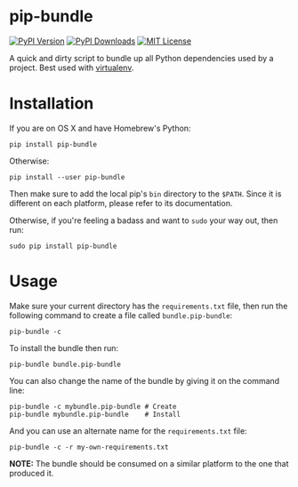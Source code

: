 pip-bundle
==========

[![PyPI Version](https://img.shields.io/pypi/v/pip-bundle.svg)](https://pypi.python.org/pypi/pip-bundle)
[![PyPI Downloads](https://img.shields.io/pypi/dm/pip-bundle.svg)](https://pypi.python.org/pypi/pip-bundle)
[![MIT License](https://img.shields.io/badge/license-mit-blue.svg)](http://choosealicense.com/licenses/mit/)

A quick and dirty script to bundle up all Python dependencies used by a project. Best used with
[virtualenv](https://virtualenv.pypa.io/en/latest/).


# Installation

If you are on OS X and have Homebrew's Python:

    pip install pip-bundle

Otherwise:

    pip install --user pip-bundle

Then make sure to add the local pip's `bin` directory to the `$PATH`. Since it is different on each
platform, please refer to its documentation.

Otherwise, if you're feeling a badass and want to `sudo` your way out, then run:

    sudo pip install pip-bundle


# Usage

Make sure your current directory has the `requirements.txt` file, then run the following command to
create a file called `bundle.pip-bundle`:

    pip-bundle -c

To install the bundle then run:

    pip-bundle bundle.pip-bundle

You can also change the name of the bundle by giving it on the command line:

    pip-bundle -c mybundle.pip-bundle # Create
    pip-bundle mybundle.pip-bundle    # Install

And you can use an alternate name for the `requirements.txt` file:

    pip-bundle -c -r my-own-requirements.txt

__NOTE:__ The bundle should be consumed on a similar platform to the one that produced it.
